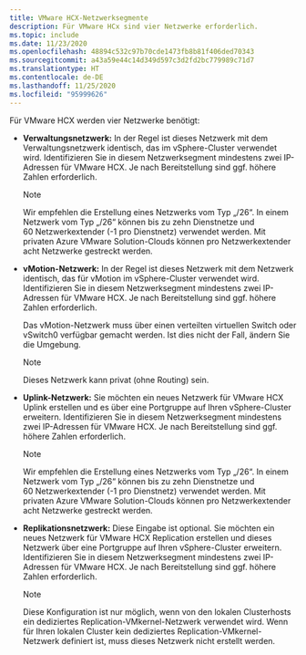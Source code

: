 ```yaml
---
title: VMware HCX-Netzwerksegmente
description: Für VMware HCx sind vier Netzwerke erforderlich.
ms.topic: include
ms.date: 11/23/2020
ms.openlocfilehash: 48894c532c97b70cde1473fb8b81f406ded70343
ms.sourcegitcommit: a43a59e44c14d349d597c3d2fd2bc779989c71d7
ms.translationtype: HT
ms.contentlocale: de-DE
ms.lasthandoff: 11/25/2020
ms.locfileid: "95999626"
---
```

<!-- Used in avs-production-ready-deployment.md and tutorial-deploy-vmware-hcx.md -->

Für VMware HCX werden vier Netzwerke benötigt:

- **Verwaltungsnetzwerk:** In der Regel ist dieses Netzwerk mit dem Verwaltungsnetzwerk identisch, das im vSphere-Cluster verwendet wird. Identifizieren Sie in diesem Netzwerksegment mindestens zwei IP-Adressen für VMware HCX. Je nach Bereitstellung sind ggf. höhere Zahlen erforderlich.

   > [!NOTE]
   > Wir empfehlen die Erstellung eines Netzwerks vom Typ „/26“. In einem Netzwerk vom Typ „/26“ können bis zu zehn Dienstnetze und 60 Netzwerkextender (-1 pro Dienstnetz) verwendet werden. Mit privaten Azure VMware Solution-Clouds können pro Netzwerkextender acht Netzwerke gestreckt werden.
   >
   
- **vMotion-Netzwerk:** In der Regel ist dieses Netzwerk mit dem Netzwerk identisch, das für vMotion im vSphere-Cluster verwendet wird.  Identifizieren Sie in diesem Netzwerksegment mindestens zwei IP-Adressen für VMware HCX. Je nach Bereitstellung sind ggf. höhere Zahlen erforderlich.  

   Das vMotion-Netzwerk muss über einen verteilten virtuellen Switch oder vSwitch0 verfügbar gemacht werden. Ist dies nicht der Fall, ändern Sie die Umgebung.

   > [!NOTE]
   > Dieses Netzwerk kann privat (ohne Routing) sein.

- **Uplink-Netzwerk:** Sie möchten ein neues Netzwerk für VMware HCX Uplink erstellen und es über eine Portgruppe auf Ihren vSphere-Cluster erweitern. Identifizieren Sie in diesem Netzwerksegment mindestens zwei IP-Adressen für VMware HCX. Je nach Bereitstellung sind ggf. höhere Zahlen erforderlich.  

   > [!NOTE]
   > Wir empfehlen die Erstellung eines Netzwerks vom Typ „/26“. In einem Netzwerk vom Typ „/26“ können bis zu zehn Dienstnetze und 60 Netzwerkextender (-1 pro Dienstnetz) verwendet werden. Mit privaten Azure VMware Solution-Clouds können pro Netzwerkextender acht Netzwerke gestreckt werden.
   >
   
- **Replikationsnetzwerk:** Diese Eingabe ist optional. Sie möchten ein neues Netzwerk für VMware HCX Replication erstellen und dieses Netzwerk über eine Portgruppe auf Ihren vSphere-Cluster erweitern. Identifizieren Sie in diesem Netzwerksegment mindestens zwei IP-Adressen für VMware HCX. Je nach Bereitstellung sind ggf. höhere Zahlen erforderlich.

   > [!NOTE]
   > Diese Konfiguration ist nur möglich, wenn von den lokalen Clusterhosts ein dediziertes Replication-VMkernel-Netzwerk verwendet wird.  Wenn für Ihren lokalen Cluster kein dediziertes Replication-VMkernel-Netzwerk definiert ist, muss dieses Netzwerk nicht erstellt werden.
